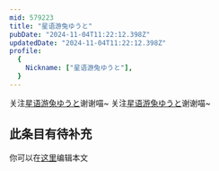 ```yaml
---
mid: 579223
title: "星语游兔ゆうと"
pubDate: "2024-11-04T11:22:12.398Z"
updatedDate: "2024-11-04T11:22:12.398Z"
profile:
  {
    Nickname: ["星语游兔ゆうと"],
  }
---
```


关注[星语游兔ゆうと](https://space.bilibili.com/579223)谢谢喵~ 关注[星语游兔ゆうと](https://space.bilibili.com/579223)谢谢喵~

## 此条目有待补充
你可以在[这里](https://github.com/Yuhanawa/VTuber.ICU/edit/master/src/content/v/星语游兔ゆうと/index.md)编辑本文
